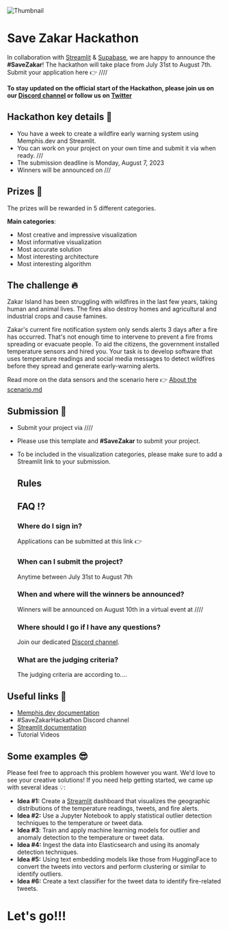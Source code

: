 ![Thumbnail](https://github.com/memphisdev/save-zakar-hackathon/assets/70286779/44d6131b-629a-4578-8cb2-76a8933b8996)

# Save Zakar Hackathon #
In collaboration with [Streamlit](https://github.com/streamlit/streamlit) & [Supabase](https://github.com/supabase),
we are happy to announce the **#SaveZakar**!
The hackathon will take place from July 31st to August 7th.
Submit your application here 👉 ////

**To stay updated on the official start of the Hackathon, please join us on our [Discord channel](https://discord.gg/WZpysvAeTf) or follow us on [Twitter](https://twitter.com/Memphis_Dev)** 

## Hackathon key details 🔑 ##
* You have a week to create a wildfire early warning system using Memphis.dev and Streamlit.
* You can work on your project on your own time and submit it via when ready. ///
* The submission deadline is Monday, August 7, 2023
* Winners will be announced on ///

## Prizes 🎁 
The prizes will be rewarded in 5 different categories. 

**Main categories**:
* Most creative and impressive visualization
* Most informative visualization
* Most accurate solution
* Most interesting architecture
* Most interesting algorithm

## The challenge 🔥
Zakar Island has been struggling with wildfires in the last few years, taking human and animal lives. The fires also destroy homes and agricultural and industrial crops and cause famines.

Zakar's current fire notification system only sends alerts 3 days after a fire has occurred.  That's not enough time to intervene to prevent a fire froms spreading or evacuate people.  To aid the citizens, the government installed temperature sensors and hired you.  Your task is to develop software that uses temperature readings and social media messages to detect wildfires before they spread and generate early-warning alerts.

Read more on the data sensors and the scenario here 👉 [About the scenario.md](https://github.com/memphisdev/savezakar/blob/main/About%20the%20scenario.md) 

## Submission 🏁
* Submit your project via ////
* Please use this template and **#SaveZakar** to submit your project.
* To be included in the visualization categories, please make sure to add a Streamlit link to your submission. 

  ## Rules  


  ## FAQ ⁉️
  
  ### Where do I sign in? ###
  Applications can be submitted at this link 👉
  
  ### When can I submit the project? ###
  Anytime between July 31st to August 7th
  
  ### When and where will the winners be announced? ###
  Winners will be announced on August 10th in a virtual event at ////

  ### Where should I go if I have any questions? ###
  Join our dedicated [Discord channel](https://discord.gg/WZpysvAeTf).

  ### What are the judging criteria? ###
  The judging criteria are according to....

 ## Useful links 🚀
 - [Memphis.dev documentation](https://docs.memphis.dev/memphis/getting-started/readme)
 - #SaveZakarHackathon Discord channel
 - [Streamlit documentation](https://docs.streamlit.io/)
 - Tutorial Videos

## Some examples 😎
Please feel free to approach this problem however you want. We'd love to see your creative solutions!
If you need help getting started, we came up with several ideas 💡:

* **Idea #1:** Create a [Streamlit](https://github.com/streamlit/streamlit) dashboard that visualizes the geographic distributions of the temperature readings, tweets, and fire alerts.
* **Idea #2:** Use a Jupyter Notebook to apply statistical outlier detection techniques to the temperature or tweet data.
* **Idea #3**: Train and apply machine learning models for outlier and anomaly detection to the temperature or tweet data.
* **Idea #4:** Ingest the data into Elasticsearch and using its anomaly detection techniques.
* **Idea #5:** Using text embedding models like those from HuggingFace to convert the tweets into vectors and perform clustering or similar to identify outliers.
* **Idea #6:** Create a text classifier for the tweet data to identify fire-related tweets.

# Let's go!!!
